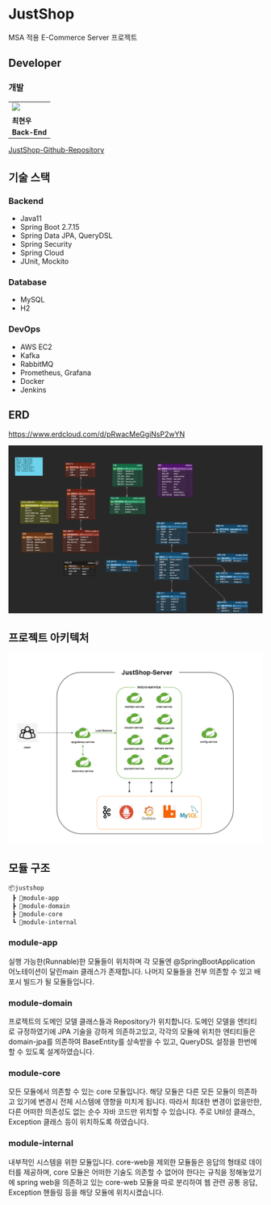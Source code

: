 # JustShop
MSA 적용 E-Commerce Server 프로젝트

## Developer

### 개발

<table>
    <tr>
        <td>
            <a href="https://github.com/DevCHW">
                <img src="https://avatars.githubusercontent.com/u/112748454?u=6fac7cc26e0a886a317a75419f9a4fa1db8dc2cb&v=4" width="100px" />
            </a>
        </td>
    </tr>
    <tr>
        <td>
            <b>최현우</b>
        </td>
    </tr>
    <tr>
        <td>
            <b>Back-End</b>
        </td>
    </tr>
</table>

[JustShop-Github-Repository](https://github.com/DevCHW/justshop-server)

## 기술 스택
### Backend
- Java11
- Spring Boot 2.7.15
- Spring Data JPA, QueryDSL
- Spring Security
- Spring Cloud
- JUnit, Mockito

### Database
- MySQL
- H2

### DevOps
- AWS EC2
- Kafka
- RabbitMQ
- Prometheus, Grafana
- Docker
- Jenkins

## ERD
https://www.erdcloud.com/d/pRwacMeGgiNsP2wYN

![erd.png](./docs/erd.png)


## 프로젝트 아키텍처
![프로젝트아키텍처.png](./docs/프로젝트아키텍처.png)

## 모듈 구조
```
📦justshop
 ┣ 📂module-app
 ┣ 📂module-domain
 ┣ 📂module-core
 ┗ 📂module-internal
```

### module-app
실행 가능한(Runnable)한 모듈들이 위치하며 각 모듈엔 @SpringBootApplication 어노테이션이 달린main 클래스가 존재합니다. 나머지 모듈들을 전부 의존할 수 있고 배포시 빌드가 될 모듈들입니다.

### module-domain
프로젝트의 도메인 모델 클래스들과 Repository가 위치합니다. 도메인 모델을 엔티티로 규정하였기에 JPA 기술을 강하게 의존하고있고, 각각의 모듈에 위치한 엔티티들은 domain-jpa를 의존하여 BaseEntity를 상속받을 수 있고, QueryDSL 설정을 한번에 할 수 있도록 설계하였습니다. 

### module-core
모든 모듈에서 의존할 수 있는 core 모듈입니다. 해당 모듈은 다른 모든 모듈이 의존하고 있기에 변경시 전체 시스템에 영향을 미치게 됩니다. 따라서 최대한 변경이 없을만한, 다른 어떠한 의존성도 없는 순수 자바 코드만 위치할 수 있습니다. 주로 Util성 클래스, Exception 클래스 등이 위치하도록 하였습니다.

### module-internal
내부적인 시스템을 위한 모듈입니다. core-web을 제외한 모듈들은 응답의 형태로 데이터를 제공하며, core 모듈은 어떠한 기술도 의존할 수 없어야 한다는 규칙을 정해놓았기에 spring web을 의존하고 있는 core-web 모듈을 따로 분리하여 웹 관련 공통 응답, Exception 핸들링 등을 해당 모듈에 위치시켰습니다.


